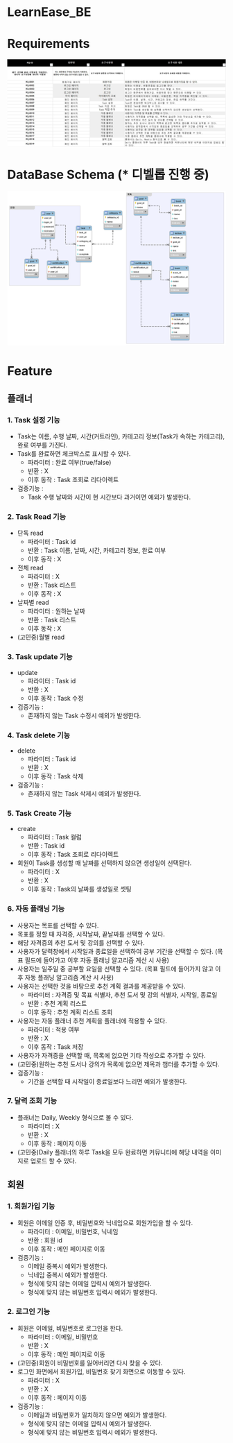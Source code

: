 # LearnEase_BE

# Requirements
![requirement](https://github.com/InQ-InQ-InQ-InQ-InQ/LearnEase_BE/blob/SangBeom/img/rq.JPG)

# DataBase Schema (* 디벨롭 진행 중)
![requirement](https://github.com/InQ-InQ-InQ-InQ-InQ/LearnEase_BE/blob/SangBeom/img/db_schema.png)

# Feature
## 플래너
### 1. Task 설정 기능
- Task는 이름, 수행 날짜, 시간(커트라인), 카테고리 정보(Task가 속하는 카테고리), 완료 여부를 가진다.
- Task를 완료하면 체크박스로 표시할 수 있다.
  - 파라미터 : 완료 여부(true/false)
  - 반환 : X
  - 이후 동작 : Task 조회로 리다이렉트
- 검증기능 :
  - Task 수행 날짜와 시간이 현 시간보다 과거이면 예외가 발생한다.

<!--
  - 파라미터 : 
  - 반환 : 
  - 이후 동작 : 
-->
 
### 2. Task Read 기능
- 단독 read
  - 파라미터 : Task id
  - 반환 : Task 이름, 날짜, 시간, 카테고리 정보, 완료 여부
  - 이후 동작 : X
- 전체 read
  - 파라미터 : X
  - 반환 : Task 리스트
  - 이후 동작 : X
- 날짜별 read
  - 파라미터 : 원하는 날짜
  - 반환 : Task 리스트
  - 이후 동작 : X
- (고민중)월별 read
 
### 3. Task update 기능
- update
  - 파라미터 : Task id
  - 반환 : X
  - 이후 동작 : Task 수정
- 검증기능 :
  - 존재하지 않는 Task 수정시 예외가 발생한다.

### 4. Task delete 기능
- delete
  - 파라미터 : Task id
  - 반환 : X
  - 이후 동작 : Task 삭제
- 검증기능 :
  - 존재하지 않는 Task 삭제시 예외가 발생한다.
 
### 5. Task Create 기능
- create
  - 파라미터 : Task 컬럼
  - 반환 : Task id
  - 이후 동작 : Task 조회로 리다이렉트
- 회원이 Task를 생성할 때 날짜를 선택하지 않으면 생성일이 선택된다.
  - 파라미터 : X
  - 반환 : X
  - 이후 동작 : Task의 날짜를 생성일로 셋팅
 
### 6. 자동 플래닝 기능
- 사용자는 목표를 선택할 수 있다.
- 목표를 정할 때 자격증, 시작날짜, 끝날짜를 선택할 수 있다.
- 해당 자격증의 추천 도서 및 강의를 선택할 수 있다.
- 사용자가 달력창에서 시작일과 종료일을 선택하여 공부 기간을 선택할 수 있다. (목표 필드에 들어가고 이후 자동 플래닝 알고리즘 계산 시 사용)
- 사용자는 일주일 중 공부할 요일을 선택할 수 있다. (목표 필드에 들어가지 않고 이후 자동 플래닝 알고리즘 계산 시 사용)
- 사용자는 선택한 것을 바탕으로 추천 계획 결과를 제공받을 수 있다.
  - 파라미터 : 자격증 및 목표 식별자, 추천 도서 및 강의 식별자, 시작일, 종료일
  - 반환 : 추천 계획 리스트
  - 이후 동작 : 추천 계획 리스트 조회
- 사용자는 자동 플래너 추천 계획을 플래너에 적용할 수 있다.
  - 파라미터 : 적용 여부
  - 반환 : X
  - 이후 동작 : Task 저장
- 사용자가 자격증을 선택할 때, 목록에 없으면 기타 작성으로 추가할 수 있다.
- (고민중)원하는 추천 도서나 강의가 목록에 없으면 제목과 챕터를 추가할 수 있다.
  <!--
  - 파라미터 : 
  - 반환 : 
  - 이후 동작 :
  -->
- 검증기능 :
  - 기간을 선택할 때 시작일이 종료일보다 느리면 예외가 발생한다.

### 7. 달력 조회 기능
- 플래너는 Daily, Weekly 형식으로 볼 수 있다.
  - 파라미터 : X
  - 반환 : X
  - 이후 동작 : 페이지 이동
- (고민중)Daily 플래너의 하루 Task을 모두 완료하면 커뮤니티에 해당 내역을 이미지로 업로드 할 수 있다.

## 회원
### 1. 회원가입 기능
- 회원은 이메일 인증 후, 비밀번호와 닉네임으로 회원가입을 할 수 있다.
  - 파라미터 : 이메일, 비밀번호, 닉네임
  - 반환 : 회원 id
  - 이후 동작 : 메인 페이지로 이동
- 검증기능 :
  - 이메일 중복시 예외가 발생한다.
  - 닉네임 중복시 예외가 발생한다.
  - 형식에 맞지 않는 이메일 입력시 예외가 발생한다.
  - 형식에 맞지 않는 비밀번호 입력시 예외가 발생한다.
    
### 2. 로그인 기능
- 회원은 이메일, 비밀번호로 로그인을 한다.
  - 파라미터 : 이메일, 비밀번호
  - 반환 : X
  - 이후 동작 : 메인 페이지로 이동
- (고민중)회원이 비밀번호를 잃어버리면 다시 찾을 수 있다.
- 로그인 화면에서 회원가입, 비밀번호 찾기 화면으로 이동할 수 있다.
  - 파라미터 : X
  - 반환 : X
  - 이후 동작 : 페이지 이동
- 검증기능 :
  - 이메일과 비밀번호가 일치하지 않으면 예외가 발생한다.
  - 형식에 맞지 않는 이메일 입력시 예외가 발생한다.
  - 형식에 맞지 않는 비밀번호 입력시 예외가 발생한다.
